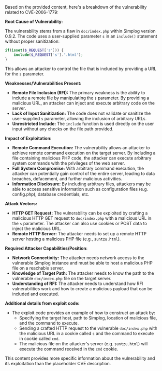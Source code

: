 Based on the provided content, here's a breakdown of the vulnerability related to CVE-2006-1779:

**Root Cause of Vulnerability:**

The vulnerability stems from a flaw in `doc/index.php` within Simplog version 0.9.2. The code uses a user-supplied parameter `s` in an `include()` statement without proper sanitization:

```php
if(isset($_REQUEST['s'])) {
    include($_REQUEST['s'].".html");
}
```
This allows an attacker to control the file that is included by providing a URL for the `s` parameter.

**Weaknesses/Vulnerabilities Present:**

*   **Remote File Inclusion (RFI):** The primary weakness is the ability to include a remote file by manipulating the `s` parameter. By providing a malicious URL, an attacker can inject and execute arbitrary code on the server.
*   **Lack of Input Sanitization:** The code does not validate or sanitize the user-supplied `s` parameter, allowing the inclusion of arbitrary URLs.
*   **Unrestricted Include:** The `include` function is used directly on the user input without any checks on the file path provided.

**Impact of Exploitation:**

*   **Remote Command Execution:** The vulnerability allows an attacker to achieve remote command execution on the target server. By including a file containing malicious PHP code, the attacker can execute arbitrary system commands with the privileges of the web server.
*   **Full System Compromise:**  With arbitrary command execution, the attacker can potentially gain control of the entire server, leading to data breaches, defacement, and further malicious activities.
*   **Information Disclosure:**  By including arbitrary files, attackers may be able to access sensitive information such as configuration files (e.g. config.php), database credentials, etc.

**Attack Vectors:**

*   **HTTP GET Request:** The vulnerability can be exploited by crafting a malicious HTTP GET request to `doc/index.php` with a malicious URL in the `s` parameter. The attacker can also use cookies or POST data to inject the malicious URL.
*   **Remote HTTP Server:**  The attacker needs to set up a remote HTTP server hosting a malicious PHP file (e.g., `suntzu.html`).

**Required Attacker Capabilities/Position:**

*   **Network Connectivity:** The attacker needs network access to the vulnerable Simplog instance and must be able to host a malicious PHP file on a reachable server.
*   **Knowledge of Target Path:** The attacker needs to know the path to the vulnerable `doc/index.php` file on the target server.
*   **Understanding of RFI:** The attacker needs to understand how RFI vulnerabilities work and how to create a malicious payload that can be included and executed.

**Additional details from exploit code:**

* The exploit code provides an example of how to construct an attack by:
    * Specifying the target host, path to Simplog, location of malicious file, and the command to execute.
    * Sending a crafted HTTP request to the vulnerable `doc/index.php` with the malicious URL in a cookie called `s` and the command to execute in cookie called `cmd`.
    * The malicious file on the attacker's server (e.g. `suntzu.html`) will execute the command received in the `cmd` cookie.

This content provides more specific information about the vulnerability and its exploitation than the placeholder CVE description.